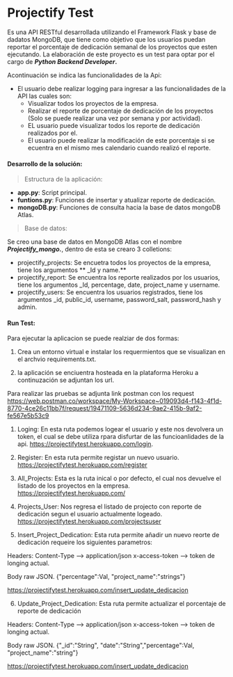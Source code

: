 # Projectify Test

Es una API RESTful desarrollada utilizando el Framework Flask y base de dadatos MongoDB, que tiene como objetivo que los usuarios puedan reportar el porcentaje de dedicación semanal de los proyectos que esten ejecutando.  La elaboración de este proyecto es un test para optar por el cargo  de  ***Python Backend Developer*.**

Acontinuación se indica las funcionalidades de la Api:

- El usuario debe realizar logging para ingresar a las funcionalidades de la API las cuales son:
	- Visualizar todos los proyectos de la empresa.
	- Realizar el reporte de porcentaje de dedicación de los proyectos (Solo se puede realizar una vez por semana y por actividad).
	- EL usuario puede visualizar todos los reporte de dedicación realizados por el.
	- El usuario puede realizar la modificación de este porcentaje si se ecuentra en el mismo mes calendario cuando realizó el reporte.

#### **Desarrollo de la solución:**
>Estructura de la aplicación:

- **app.py**: Script principal.
- **funtions.py**: Funciones de insertar y atualizar reporte de dedicación.
- **mongoDB.py**: Funciones de consulta hacia la base de datos mongoDB Atlas.

> Base de datos:

Se creo una base de datos en MongoDB Atlas con el nombre ***Projectify_mongo.***, dentro de esta se crearo 3 colletions:

- projectify_projects: Se encuetra todos los proyectos de la empresa, tiene los argumentos ** _Id y name.**
- projectify_report: Se encuentra los  reporte realizados por los usuarios, tiene los argumentos _Id, percentage, date, project_name y username.
- projectify_users: Se encuentra los usuarios registrados, tiene los argumentos  _id, public_id, username, password_salt, password_hash y admin.

#### Run Test:

Para ejecutar la aplicacion se puede realziar de dos formas:

1. Crea un entorno virtual e instalar los requermientos que se visualizan en el archvio requirements.txt.

2. la aplicación se enciuentra hosteada en la plataforma Heroku a continuzación se adjuntan los url.

Para realizar las pruebas se adjunta link postman con los request
https://web.postman.co/workspace/My-Workspace~019093d4-f143-4f1d-8770-4ce26c11bb7f/request/19471109-5636d234-9ae2-415b-9af2-fe567e5b53c9

1. Loging: En esta ruta podemos logear el usuario y este nos devolvera un token, el cual se debe utiliza rpara disfurtar de las funcioanlidades de la api. https://projectifytest.herokuapp.com/login.

2. Register:  En esta ruta permite registar un nuevo usuario.
https://projectifytest.herokuapp.com/register

3. All_Projects: Esta es la ruta inical o por defecto, el cual nos devuelve el listado de los  proyectos en la empresa.
https://projectifytest.herokuapp.com/

4. Projects_User: Nos regresa el listado de projecto con reporte de dedicación segun el usuario actualmente logeado.
https://projectifytest.herokuapp.com/projectsuser

5. Insert_Project_Dedication: Esta ruta permite añadir un nuevo reorte de dedicación requeire los siguientes parametros:

Headers:
Content-Type --> application/json
x-access-token --> token de longing actual.

Body raw JSON.
{"percentage":Val, "project_name":"strings"}

https://projectifytest.herokuapp.com/insert_update_dedicacion

6. Update_Project_Dedication: Esta ruta permite actualizar el porcentaje de reporte de dedicación

Headers:
Content-Type --> application/json
x-access-token --> token de longing actual.

Body raw JSON.
{"_id":"String", "date":"String","percentage":Val, "project_name":"string"}

https://projectifytest.herokuapp.com/insert_update_dedicacion
